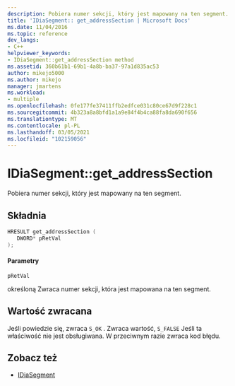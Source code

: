 ```yaml
---
description: Pobiera numer sekcji, który jest mapowany na ten segment.
title: 'IDiaSegment:: get_addressSection | Microsoft Docs'
ms.date: 11/04/2016
ms.topic: reference
dev_langs:
- C++
helpviewer_keywords:
- IDiaSegment::get_addressSection method
ms.assetid: 360b61b1-69b1-4a8b-ba37-97a1d835ac53
author: mikejo5000
ms.author: mikejo
manager: jmartens
ms.workload:
- multiple
ms.openlocfilehash: 0fe177fe37411ffb2edfce031c80ce67d9f228c1
ms.sourcegitcommit: 4b323a8a8bfd1a1a9e84f4b4ca88fa8da690f656
ms.translationtype: MT
ms.contentlocale: pl-PL
ms.lasthandoff: 03/05/2021
ms.locfileid: "102159056"
---
```

# <a name="idiasegmentget_addresssection"></a>IDiaSegment::get_addressSection
Pobiera numer sekcji, który jest mapowany na ten segment.

## <a name="syntax"></a>Składnia

```C++
HRESULT get_addressSection ( 
   DWORD* pRetVal
);
```

#### <a name="parameters"></a>Parametry
 `pRetVal`

określoną Zwraca numer sekcji, która jest mapowana na ten segment.

## <a name="return-value"></a>Wartość zwracana
 Jeśli powiedzie się, zwraca `S_OK` . Zwraca wartość, `S_FALSE` Jeśli ta właściwość nie jest obsługiwana. W przeciwnym razie zwraca kod błędu.

## <a name="see-also"></a>Zobacz też
- [IDiaSegment](../../debugger/debug-interface-access/idiasegment.md)

